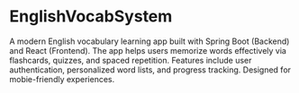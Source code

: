 # EnglishVocabSystem
A modern English vocabulary learning app built with Spring Boot (Backend) and React (Frontend). The app helps users memorize words effectively via flashcards, quizzes, and spaced repetition. Features include user authentication, personalized word lists, and progress tracking. Designed for mobie-friendly experiences.
